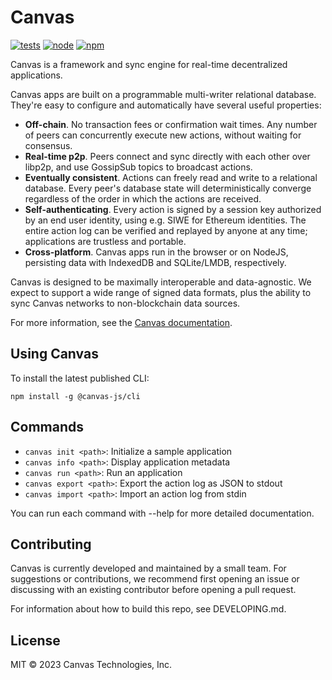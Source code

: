# Canvas

[![tests](https://github.com/canvasxyz/canvas/actions/workflows/ci.yml/badge.svg)](https://github.com/canvasxyz/canvas/actions/workflows/ci.yml)
[![node](https://img.shields.io/node/v/@canvas-js/core.svg)](https://www.npmjs.com/package/@canvas-js/core)
[![npm](https://img.shields.io/npm/v/@canvas-js/core?color=33cd56&logo=npm)](https://www.npmjs.com/package/@canvas-js/core)

Canvas is a framework and sync engine for real-time decentralized applications.

Canvas apps are built on a programmable multi-writer relational database. They're easy to configure and automatically have several useful properties:

- **Off-chain**. No transaction fees or confirmation wait times. Any number of peers can concurrently execute new actions, without waiting for consensus.
- **Real-time p2p**. Peers connect and sync directly with each other over libp2p, and use GossipSub topics to broadcast actions.
- **Eventually consistent**. Actions can freely read and write to a relational database. Every peer's database state will deterministically converge regardless of the order in which the actions are received.
- **Self-authenticating**. Every action is signed by a session key authorized by an end user identity, using e.g. SIWE for Ethereum identities. The entire action log can be verified and replayed by anyone at any time; applications are trustless and portable.
- **Cross-platform**. Canvas apps run in the browser or on NodeJS, persisting data with IndexedDB and SQLite/LMDB, respectively.

Canvas is designed to be maximally interoperable and data-agnostic. We expect to support a wide range of signed data formats, plus the ability to sync Canvas networks to non-blockchain data sources.

For more information, see the [Canvas documentation](https://docs.canvas.xyz).

## Using Canvas

To install the latest published CLI:

```
npm install -g @canvas-js/cli
```

## Commands

- `canvas init <path>`: Initialize a sample application
- `canvas info <path>`: Display application metadata
- `canvas run <path>`: Run an application
- `canvas export <path>`: Export the action log as JSON to stdout
- `canvas import <path>`: Import an action log from stdin

You can run each command with --help for more detailed documentation.

## Contributing

Canvas is currently developed and maintained by a small team. For
suggestions or contributions, we recommend first opening an issue or
discussing with an existing contributor before opening a pull request.

For information about how to build this repo, see DEVELOPING.md.

## License

MIT © 2023 Canvas Technologies, Inc.
